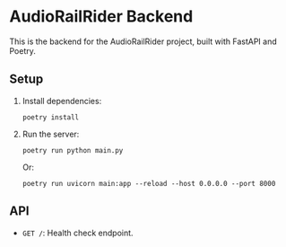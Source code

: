 # AudioRailRider Backend

This is the backend for the AudioRailRider project, built with FastAPI and Poetry.

## Setup

1. Install dependencies:
   ```
   poetry install
   ```

2. Run the server:
   ```
   poetry run python main.py
   ```
   Or:
   ```
   poetry run uvicorn main:app --reload --host 0.0.0.0 --port 8000
   ```

## API

- `GET /`: Health check endpoint.